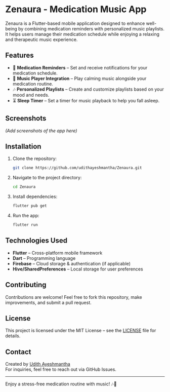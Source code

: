 # Zenaura - Medication Music App

Zenaura is a Flutter-based mobile application designed to enhance well-being by combining medication reminders with personalized music playlists. It helps users manage their medication schedule while enjoying a relaxing and therapeutic music experience.

## Features

- 📌 **Medication Reminders** – Set and receive notifications for your medication schedule.
- 🎵 **Music Player Integration** – Play calming music alongside your medication routine.
- 🎶 **Personalized Playlists** – Create and customize playlists based on your mood and needs.
- ⏳ **Sleep Timer** – Set a timer for music playback to help you fall asleep.

## Screenshots
_(Add screenshots of the app here)_

## Installation

1. Clone the repository:
   ```sh
   git clone https://github.com/udithayeshmantha/Zenaura.git
   ```
2. Navigate to the project directory:
   ```sh
   cd Zenaura
   ```
3. Install dependencies:
   ```sh
   flutter pub get
   ```
4. Run the app:
   ```sh
   flutter run
   ```

## Technologies Used

- **Flutter** – Cross-platform mobile framework
- **Dart** – Programming language
- **Firebase** – Cloud storage & authentication (if applicable)
- **Hive/SharedPreferences** – Local storage for user preferences

## Contributing

Contributions are welcome! Feel free to fork this repository, make improvements, and submit a pull request.

## License

This project is licensed under the MIT License – see the [LICENSE](LICENSE) file for details.

## Contact

Created by [Udith Ayeshmantha](https://github.com/udithayeshmantha)  
For inquiries, feel free to reach out via GitHub Issues.

---

Enjoy a stress-free medication routine with music! 🎶💊
